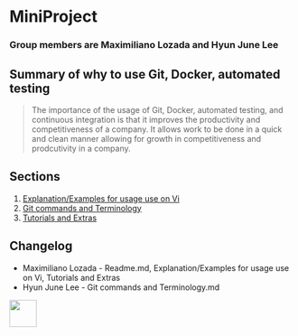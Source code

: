 # MiniProject
### **Group members are Maximiliano Lozada and Hyun June Lee**
## **Summary of why to use Git, Docker, automated testing**

>The importance of the usage of Git, Docker, automated testing, and continuous integration is that it improves the productivity and competitiveness of a company. It allows work to be done in a quick and clean manner allowing for growth in competitiveness and prodcutivity in a company.


## **Sections**
1. [Explanation/Examples for usage use on Vi](https://github.com/ml644/MiniProject/blob/master/Explanation%20and%20Examples%20for%20usage%20use%20on%20Vi.md) 
1. [Git commands and Terminology](https://github.com/ml644/MiniProject/blob/master/Git%20commands%20and%20Terminology.md)
1. [Tutorials and Extras](https://github.com/ml644/MiniProject/blob/master/Tutorials%20and%20Extras.md)

## **Changelog**
* Maximiliano Lozada - Readme.md, Explanation/Examples for usage use on Vi, Tutorials and Extras
* Hyun June Lee - Git commands and Terminology.md










<img src="https://github.com/ml644/MiniProject/blob/master/linux.png" width="48">
